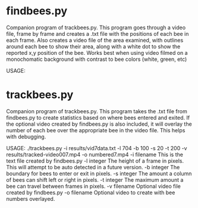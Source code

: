 # findbees.py
Companion program of trackbees.py.  This program goes through a video file, frame by frame and creates a .txt file with the positions of each bee in each frame.  Also creates a video file of the area examined, with outlines around each bee to show their area, along with a white dot to show the reported x,y position of the bee.  Works best when using video filmed on a monochomatic background with contrast to bee colors (white, green, etc)

USAGE:

# trackbees.py
Companion program of trackbees.py.  This program takes the .txt file from findbees.py to create statistics based on where bees entered and exited.  If the optional video created by findbees.py is also included, it will overlay the number of each bee over the appropriate bee in the video file.  This helps with debugging.

USAGE:
./trackbees.py -i results/vid7data.txt -l 704 -b 100 -s 20 -t 200 -v results/tracked-video007.mp4 -o numbered7.mp4
-i filename    This is the text file created by findbees.py
-l integer     The height of a frame in pixels.  This will attempt to be auto detected in a future version.
-b integer     The boundary for bees to enter or exit in pixels.
-s integer     The amount a column of bees can shift left or right in pixels.
-t integer     The maximum amount a bee can travel between frames in pixels.
-v filename    Optional video file created by findbees.py
-o filename    Optional video to create with bee numbers overlayed.
